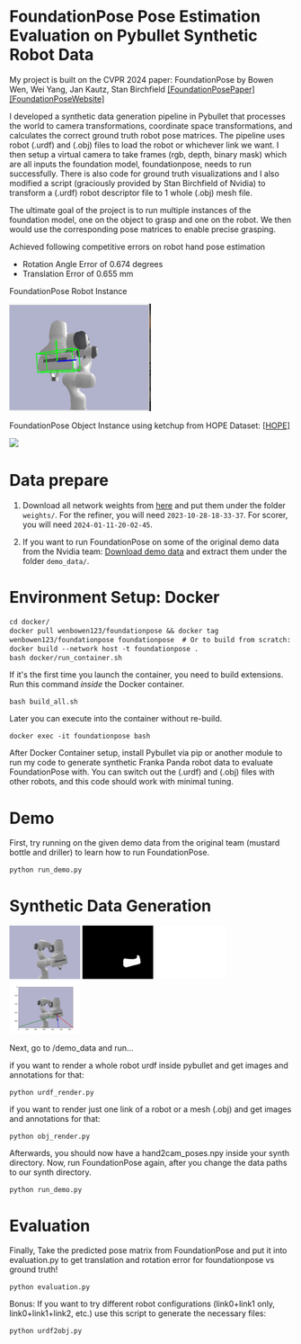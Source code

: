 # FoundationPose Pose Estimation Evaluation on Pybullet Synthetic Robot Data


My project is built on the CVPR 2024 paper: FoundationPose by Bowen Wen, Wei Yang, Jan Kautz, Stan Birchfield
[[FoundationPosePaper]](https://arxiv.org/abs/2312.08344) [[FoundationPoseWebsite]](https://nvlabs.github.io/FoundationPose/)

I developed a synthetic data generation pipeline in Pybullet that processes the world to camera transformations, coordinate space transformations, 
and calculates the correct ground truth robot pose matrices. The pipeline uses robot (.urdf) and (.obj) files to load the robot or whichever link we want.
I then setup a virtual camera to take frames (rgb, depth, binary mask) which are all inputs the foundation model, foundationpose, needs to run successfully.
There is also code for ground truth visualizations and I also modified a script (graciously provided by Stan Birchfield of Nvidia) to 
transform a (.urdf) robot descriptor file to 1 whole (.obj) mesh file.

The ultimate goal of the project is to run multiple instances of the foundation model, one on the object to grasp and one on the robot. We then would use
the corresponding pose matrices to enable precise grasping.

Achieved following competitive errors on robot hand pose estimation
- Rotation Angle Error of 0.674 degrees
- Translation Error of 0.655 mm


FoundationPose Robot Instance

<img src="assets/FposePanda100.gif" width="50%">

FoundationPose Object Instance using ketchup from HOPE Dataset: [[HOPE]](https://github.com/swtyree/hope-dataset)

<img src="assets/fp_ketchup.gif" width="50%">


# Data prepare
1) Download all network weights from [here](https://drive.google.com/drive/folders/1DFezOAD0oD1BblsXVxqDsl8fj0qzB82i?usp=sharing) and put them under the folder `weights/`. For the refiner, you will need `2023-10-28-18-33-37`. For scorer, you will need `2024-01-11-20-02-45`.

1) If you want to run FoundationPose on some of the original demo data from the Nvidia team: [Download demo data](https://drive.google.com/drive/folders/1pRyFmxYXmAnpku7nGRioZaKrVJtIsroP?usp=sharing) and extract them under the folder `demo_data/`. 




# Environment Setup: Docker
  ```
  cd docker/
  docker pull wenbowen123/foundationpose && docker tag wenbowen123/foundationpose foundationpose  # Or to build from scratch: docker build --network host -t foundationpose .
  bash docker/run_container.sh
  ```


If it's the first time you launch the container, you need to build extensions. Run this command *inside* the Docker container.
```
bash build_all.sh
```

Later you can execute into the container without re-build.
```
docker exec -it foundationpose bash
```

After Docker Container setup, install Pybullet via pip or another module to run my code to generate synthetic Franka Panda robot data to evaluate FoundationPose with. You can switch out the (.urdf) and (.obj) files with other robots, and this code should work with minimal tuning.


# Demo

First, try running on the given demo data from the original team (mustard bottle and driller) to learn how to run FoundationPose.

```
python run_demo.py
```

# Synthetic Data Generation

<div>
  <img src="/assets/7.png" alt="robotgt" style="max-width: 25%; height: auto;">
  <img src="/assets/7m.png" alt="handgt" style="max-width: 25%; height: auto;">
  <img src="/assets/7d.png" alt="handgt" style="max-width: 25%; height: auto;">
  <img src="/assets/7gt.png" alt="handgt" style="max-width: 25%; height: auto;">
</div>

Next, go to /demo_data and run...

if you want to render a whole robot urdf inside pybullet and get images and annotations for that:
```
python urdf_render.py
```

if you want to render just one link of a robot or a mesh (.obj) and get images and annotations for that:
```
python obj_render.py
```

Afterwards, you should now have a hand2cam_poses.npy inside your synth directory.
Now, run FoundationPose again, after you change the data paths to our synth directory.
```
python run_demo.py
```

# Evaluation

Finally, Take the predicted pose matrix from FoundationPose and put it into evaluation.py to get translation and rotation error for foundationpose vs ground truth!
```
python evaluation.py
```


Bonus: If you want to try different robot configurations (link0+link1 only, link0+link1+link2, etc.) use this script to generate the necessary files:
```
python urdf2obj.py
```

